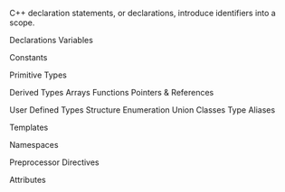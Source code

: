 C++ declaration statements, or declarations, introduce identifiers into a scope.

Declarations
  Variables

  Constants

  Primitive Types

  Derived Types
    Arrays
    Functions
    Pointers & References

  User Defined Types
    Structure
    Enumeration
    Union
    Classes
    Type Aliases
    
  Templates

  Namespaces

  Preprocessor Directives

  Attributes
